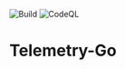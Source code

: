 ![Build](https://github.com/phbarton/Telemetry-Go/workflows/Go/badge.svg) ![CodeQL](https://github.com/phbarton/Telemetry-Go/workflows/CodeQL/badge.svg)
# Telemetry-Go
